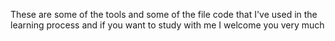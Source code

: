 These are some of the tools 
and some of the file code 
that I've used in the learning process
and if you want to study with me 
I welcome you very much
